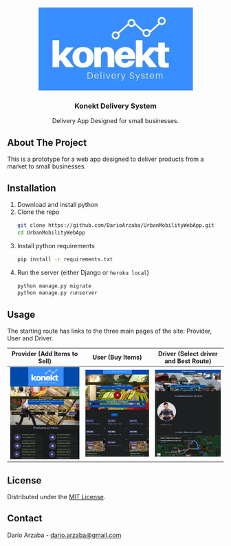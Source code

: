 <br />
<div align="center">
  <a href="https://github.com/DarioArzaba/UrbanMobilityWebApp">
    <img src="hello\static\images\logo.jpg" alt="Logo">
  </a>

  <h3 align="center">Konekt Delivery System</h3>

  <p align="center">
    Delivery App Designed for small businesses.
  </p>
</div>

## About The Project

This is a prototype for a web app designed to deliver products from a market to small businesses.

## Installation

1. Download and install python
2. Clone the repo
   ```sh
   git clone https://github.com/DarioArzaba/UrbanMobilityWebApp.git
   cd UrbanMobilityWebApp
   ```
3. Install python requirements
   ```sh
   pip install -r requirements.txt
   ```
4. Run the server (either Django or `heroku local`)
   ```sh
   python manage.py migrate
   python manage.py runserver
   ```

## Usage

The starting route has links to the three main pages of the site: Provider, User and Driver.

Provider (Add Items to Sell) |  User (Buy Items) | Driver (Select driver and Best Route) 
:-------------------------:|:-------------------------: |:-------------------------:
<img src="staticfiles\ReadmeImageOne.png" alt="Provider" width="800">  | <img src="staticfiles\ReadmeImageTwo.png" alt="User" width="800"> | <img src="staticfiles\ReadmeImageThree.png" alt="Driver" width="800">


## License

Distributed under the [MIT License](https://mit-license.org/).

## Contact

Dario Arzaba - dario.arzaba@gmail.com
